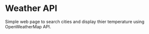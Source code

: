 # Weather API
Simple web page to search cities and display thier temperature using OpenWeatherMap API.
